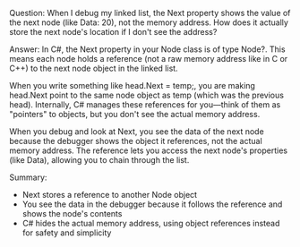 ﻿Question: When I debug my linked list, the Next property shows the value of the next node (like Data: 20), not the memory address. How does it actually store the next node's location if I don't see the address?

Answer: In C#, the Next property in your Node class is of type Node?. This means each node holds a reference (not a raw memory address like in C or C++) to the next node object in the linked list. 

When you write something like head.Next = temp;, you are making head.Next point to the same node object as temp (which was the previous head). Internally, C# manages these references for you—think of them as "pointers" to objects, but you don't see the actual memory address.

When you debug and look at Next, you see the data of the next node because the debugger shows the object it references, not the actual memory address. The reference lets you access the next node's properties (like Data), allowing you to chain through the list.

Summary:
- Next stores a reference to another Node object
- You see the data in the debugger because it follows the reference and shows the node's contents
- C# hides the actual memory address, using object references instead for safety and simplicity

